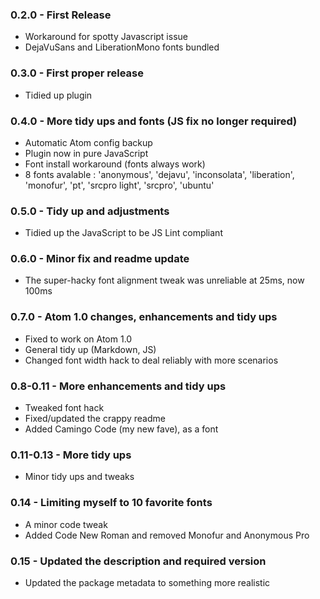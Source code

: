 ### 0.2.0 - First Release
* Workaround for spotty Javascript issue
* DejaVuSans and LiberationMono fonts bundled

### 0.3.0 - First proper release
* Tidied up plugin

### 0.4.0 - More tidy ups and fonts (JS fix no longer required)

* Automatic Atom config backup
* Plugin now in pure JavaScript
* Font install workaround (fonts always work)
* 8 fonts avalable : 'anonymous', 'dejavu', 'inconsolata', 'liberation', 'monofur', 'pt',
  'srcpro light', 'srcpro', 'ubuntu'

### 0.5.0 - Tidy up and adjustments
* Tidied up the JavaScript to be JS Lint compliant

### 0.6.0 - Minor fix and readme update
* The super-hacky font alignment tweak was unreliable at 25ms, now 100ms

### 0.7.0 - Atom 1.0 changes, enhancements and tidy ups
* Fixed to work on Atom 1.0
* General tidy up (Markdown, JS)
* Changed font width hack to deal reliably with more scenarios

### 0.8-0.11 - More enhancements and tidy ups
* Tweaked font hack
* Fixed/updated the crappy readme
* Added Camingo Code (my new fave), as a font

### 0.11-0.13 - More tidy ups
* Minor tidy ups and tweaks

### 0.14 - Limiting myself to 10 favorite fonts
* A minor code tweak
* Added Code New Roman and removed Monofur and Anonymous Pro

### 0.15 - Updated the description and required version
* Updated the package metadata to something more realistic
